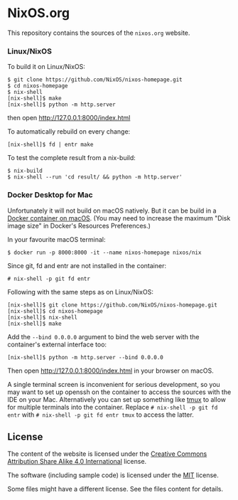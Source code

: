 NixOS.org
=========

This repository contains the sources of the `nixos.org` website.

### Linux/NixOS

To build it on Linux/NixOS:

    $ git clone https://github.com/NixOS/nixos-homepage.git
    $ cd nixos-homepage
    $ nix-shell
    [nix-shell]$ make
    [nix-shell]$ python -m http.server

then open http://127.0.0.1:8000/index.html


To automatically rebuild on every change:

    [nix-shell]$ fd | entr make

To test the complete result from a nix-build:

    $ nix-build
    $ nix-shell --run 'cd result/ && python -m http.server'

### Docker Desktop for Mac

Unfortunately it will not build on macOS natively. 
But it can be build in a [Docker container on macOS](https://www.docker.com/products/docker-desktop). 
(You may need to increase the maximum "Disk image size" in Docker's Resources Preferences.)

In your favourite macOS terminal:

    $ docker run -p 8000:8000 -it --name nixos-homepage nixos/nix

Since git, fd and entr are not installed in the container:

    # nix-shell -p git fd entr

Following with the same steps as on Linux/NixOS:

    [nix-shell]$ git clone https://github.com/NixOS/nixos-homepage.git
    [nix-shell]$ cd nixos-homepage
    [nix-shell]$ nix-shell
    [nix-shell]$ make

Add the `--bind 0.0.0.0` argument to bind the web server with the container's external interface too:

    [nix-shell]$ python -m http.server --bind 0.0.0.0

Then open http://127.0.0.1:8000/index.html in your browser on macOS.

A single terminal screen is inconvenient for serious development, so you may want to set up openssh on the container to access the sources with the IDE on your Mac.
Alternatively you can set up something like [tmux](https://github.com/tmux/tmux/) to allow for multiple terminals into the container. Replace
    `# nix-shell -p git fd entr`
with
    `# nix-shell -p git fd entr tmux`
to access the latter.

## License

The content of the website is licensed under the [Creative Commons Attribution Share Alike 4.0 International](LICENSES/CC-BY-SA-4.0.txt) license.

The software (including sample code) is licensed under the [MIT](LICENSES/MIT.txt) license.

Some files might have a different license. See the files content for details.
